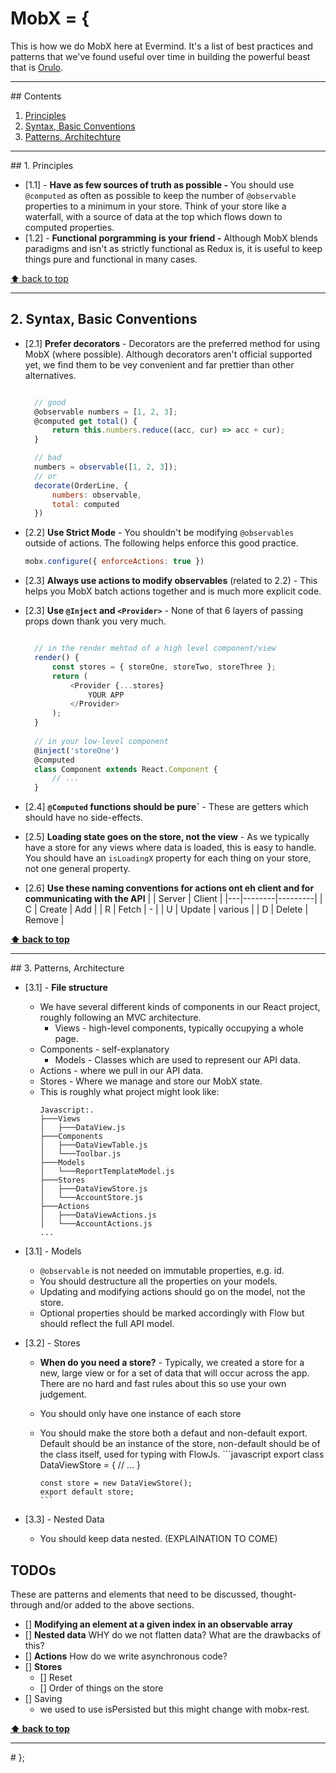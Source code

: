 # MobX = {
This is how we do MobX here at Evermind. It's a list of best practices and patterns that we've found useful over time in building the powerful beast that is [Orulo](https://orulo.com).

---

## Contents
1. [Principles](#principles)
2. [Syntax, Basic Conventions](#syntax-basic-conventions)
3. [Patterns, Architechture](#patterns-architecture)

---

## 1. Principles

- [1.1] - **Have as few sources of truth as possible -** You should use `@computed` as often as possible to keep the number of `@observable` properties to a minimum in your store. Think of your store like a waterfall, with a source of data at the top which flows down to computed properties.
- [1.2] - **Functional porgramming is your friend -** Although MobX blends paradigms and isn't as strictly functional as Redux is, it is useful to keep things pure and functional in many cases.

[⬆ back to top](#contents)

---

## 2. Syntax, Basic Conventions

- [2.1] **Prefer decorators** - Decorators are the preferred method for using MobX (where possible). Although decorators aren't official supported yet, we find them to be vey convenient and far prettier than other alternatives.
  ```javascript

	// good
	@observable numbers = [1, 2, 3];
	@computed get total() {
		return this.numbers.reduce((acc, cur) => acc + cur);
	}

	// bad
	numbers = observable([1, 2, 3]);
	// or
	decorate(OrderLine, {
		numbers: observable,
		total: computed
	})
	```

- [2.2] **Use Strict Mode** - You shouldn't be modifying `@observables` outside of actions. The following helps enforce this good practice.
	```javascript
	mobx.configure({ enforceActions: true })
	```

- [2.3] **Always use actions to modify observables** (related to 2.2) - This helps you MobX batch actions together and is much more explicit code.

- [2.3] **Use `@Inject` and `<Provider>`** - None of that 6 layers of passing props down thank you very much.
  ```javascript

	// in the render mehtod of a high level component/view
	render() {
		const stores = { storeOne, storeTwo, storeThree };
		return (
			<Provider {...stores}
				YOUR APP
			</Provider>
		);
	}
	
	// in your low-level component
	@inject('storeOne')
	@computed
	class Component extends React.Component {
		// ...
	}
	```

- [2.4] **`@Computed` functions should be pure`** - These are getters which should have no side-effects.

- [2.5] **Loading state goes on the store, not the view** - As we typically have a store for any views where data is loaded, this is easy to handle. You should have an `isLoadingX` property for each thing on your store, not one general property.

- [2.6] **Use these naming conventions for actions ont eh client and for communicating with the API**
|   | Server | Client  |
|---|--------|---------|
| C | Create | Add     |
| R | Fetch  | -       |
| U | Update | various |
| D | Delete | Remove  |


**[⬆ back to top](#contents)**

---

## 3. Patterns,  Architecture

- [3.1] - **File structure**
	- We have several different kinds of components in our React project, roughly following an MVC architecture.
		- Views - high-level components, typically occupying a whole page.
    - Components - self-explanatory
		- Models - Classes which are used to represent our API data.
    - Actions - where we pull in our API data.
    - Stores - Where we manage and store our MobX state.
	- This is roughly what project might look like:
		```
		Javascript:.
		├───Views
		│   ├───DataView.js
		├───Components
		│   ├───DataViewTable.js
		│   └───Toolbar.js
		├───Models
		│   └───ReportTemplateModel.js
		├───Stores
		│   ├───DataViewStore.js
		│   └───AccountStore.js
		├───Actions
		│   ├───DataViewActions.js
		│   └───AccountActions.js
		...
		```
- [3.1] - Models
  - `@observable` is not needed on immutable properties, e.g. id.
  - You should destructure all the properties on your models.
  - Updating and modifying actions should go on the model, not the store.
  - Optional properties should be marked accordingly with Flow but should reflect the full API model.

- [3.2] - Stores
  - **When do you need a store?** - Typically, we created a store for a new, large view or for a set of data that will occur across the app. There are no hard and fast rules about this so use your own judgement.
  - You should only have one instance of each store
  - You should make the store both a defaut and non-default export. Default should be an instance of the store, non-default should be of the class itself, used for typing with FlowJs.
		```javascript
		export class DataViewStore = {
			// ...
		}

		const store = new DataViewStore();
		export default store;
		```

- [3.3] - Nested Data
  - You should keep data nested. (EXPLAINATION TO COME)


## TODOs
These are patterns and elements that need to be discussed, thought-through and/or added to the above sections.
- [] **Modifying an element at a given index in an observable array**
- [] **Nested data** WHY do we not flatten data? What are the drawbacks of this?
- [] **Actions** How do we write asynchronous code?
- [] **Stores**
	- [] Reset
	- [] Order of things on the store
- [] Saving
  -  we used to use isPersisted but this might change with mobx-rest.

**[⬆ back to top](#contents)**

---

# };

